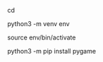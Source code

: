 cd <this-project-dir>

python3 -m venv env

source env/bin/activate

python3 -m pip install pygame

<restart vscode>
